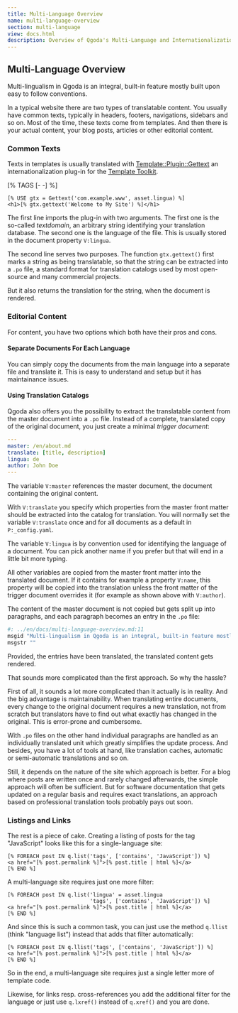 ```yaml
---
title: Multi-Language Overview
name: multi-language-overview
section: multi-language
view: docs.html
description: Overview of Qgoda's Multi-Language and Internationalization (I18N) features
---
```

## Multi-Language Overview

Multi-lingualism in Qgoda is an integral, built-in feature mostly built upon easy to follow conventions.

In a typical website there are two types of translatable content.  You usually have common texts, typically in headers, footers, navigations, sidebars and so on.  Most of the time, these texts come from templates.  And then there is your actual content, your blog posts, articles or other editorial content.

### Common Texts

Texts in templates is usually translated with [Template::Plugin::Gettext](https://github.com/gflohr/Template-Plugin-Gettext) an internationalization plug-in for the [Template Toolkit](http://www.template-toolkit.org/).

[% TAGS [- -] %]
```markup
[% USE gtx = Gettext('com.example.www', asset.lingua) %]
<h1>[% gtx.gettext('Welcome to My Site') %]</h1>
```

The first line imports the plug-in with two arguments.  The first one is the so-called *textdomain*, an arbitrary string identifying your translation database.  The second one is the language of the file.  This is usually stored in the document property `V:lingua`.

The second line serves two purposes.  The function `gtx.gettext()` first marks a string as being translatable, so that the string can be extracted into a `.po` file, a standard format for translation catalogs used by most open-source and many commercial projects.

But it also returns the translation for the string, when the document is rendered.

### Editorial Content

For content, you have two options which both have their pros and cons.

#### Separate Documents For Each Language

You can simply copy the documents from the main language into a separate file and translate it.  This is easy to understand and setup but it has maintainance issues.

#### Using Translation Catalogs

Qgoda also offers you the possibility to extract the translatable content from the master document into a `.po` file.  Instead of a complete, translated copy of the original document, you just create a minimal *trigger document*:

```yaml
---
master: /en/about.md
translate: [title, description]
lingua: de
author: John Doe
---
```

The variable `V:master` references the master document, the document containing the original content.

With `V:translate` you specify which properties from the master front matter should be extracted into the catalog for translation.  You will normally set the variable `V:translate` once and for all documents as a default in `P:_config.yaml`.

The variable `V:lingua` is by convention used for identifying the language of a document.  You can pick another name if you prefer but that will end in a little bit more typing.

All other variables are copied from the master front matter into the translated document.  If it contains for example a property `V:name`, this property will be copied into the translation unless the front matter of the trigger document overrides it (for example as shown above with `V:author`).

The content of the master document is not copied but gets split up into paragraphs, and each paragraph becomes an entry in the `.po` file:

```bash
#: ../en/docs/multi-language-overview.md:11
msgid "Multi-lingualism in Qgoda is an integral, built-in feature mostly built upon easy to follow conventions."
msgstr ""
```

Provided, the entries have been translated, the translated content gets rendered.

That sounds more complicated than the first approach.  So why the hassle?

First of all, it sounds a lot more complicated than it actually is in reality.  And the big advantage is maintainability.  When translating entire documents, every change to the original document requires a new translation, not from scratch but translators have to find out what exactly has changed in the original.  This is error-prone and cumbersome.

With `.po` files on the other hand individual paragraphs are handled as an individually translated unit which greatly simplifies the update process.  And besides, you have a lot of tools at hand, like translation caches, automatic or semi-automatic translations and so on.

Still, it depends on the nature of the site which approach is better.  For a blog where posts are written once and rarely changed afterwards, the simple approach will often be sufficient.  But for software documentation that gets updated on a regular basis and requires exact translations, an approach based on professional translation tools probably pays out soon.

### Listings and Links

The rest is a piece of cake.  Creating a listing of posts for the tag "JavaScript" looks like this for a single-language site:

```markup
[% FOREACH post IN q.list('tags', ['contains', 'JavaScript']) %]
<a href="[% post.permalink %]">[% post.title | html %]</a>
[% END %]
```

A multi-language site requires just one more filter:

```markup
[% FOREACH post IN q.list('lingua' = asset.lingua
                          'tags', ['contains', 'JavaScript']) %]
<a href="[% post.permalink %]">[% post.title | html %]</a>
[% END %]
```

And since this is such a common task, you can just use the method `q.llist` (think "language list") instead that adds that filter automatically:

```markup
[% FOREACH post IN q.llist('tags', ['contains', 'JavaScript']) %]
<a href="[% post.permalink %]">[% post.title | html %]</a>
[% END %]
```

So in the end, a multi-language site requires just a single letter more of template code.

Likewise, for links resp. cross-references you add the additional filter for the language or just use `q.lxref()` instead of `q.xref()` and you are done.
